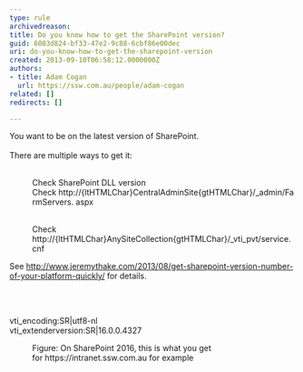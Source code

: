```yaml
---
type: rule
archivedreason: 
title: Do you know how to get the SharePoint version?
guid: 6083d824-bf33-47e2-9c88-6cbf86e00dec
uri: do-you-know-how-to-get-the-sharepoint-version
created: 2013-09-10T06:58:12.0000000Z
authors:
- title: Adam Cogan
  url: https://ssw.com.au/people/adam-cogan
related: []
redirects: []

---
```



​You want to be on the latest version of SharePoint.<br><br>There are multiple ways to get it&#58;​ 
<div> 
   <br> 
   <dd class="ssw15-rteElement-FigureBad">Check SharePoint DLL version</dd><dd class="ssw15-rteElement-FigureBad">Check&#160;http&#58;//{ltHTMLChar}CentralAdminSite{gtHTMLChar}/_admin/FarmServers. aspx</dd><p></p>​ 
   <dd class="ssw15-rteElement-FigureGood">Check&#160; http&#58;//{ltHTMLChar}AnySiteCollection{gtHTMLChar}/_vti_pvt/service.cnf<br></dd><p>See <a href="http&#58;//www.jeremythake.com/2013/08/get-sharepoint-version-number-of-your-platform-quickly/" target="_blank">http&#58;//www.jeremythake.com/2013/08/get-sharepoint-version-number-of-your-platform-quickly/​</a> for details.</p>
</div>
<br><excerpt class='endintro'></excerpt><br>
<p class="ssw15-rteElement-GreyBox">vti_encoding&#58;SR|utf8-nl
<br>vti_extenderversion&#58;SR|16.0.0.4327</p><div><dd class="ssw15-rteElement-FigureNormal">​​Figure&#58; ​On SharePoint 2016, this is what you get for&#160;https&#58;//intranet.ssw.com.au for example<br><br></dd></div>


